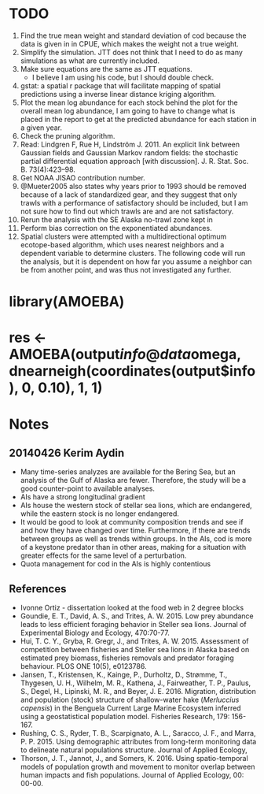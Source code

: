 # TODO

1. Find the true mean weight and standard deviation of cod because
the data is given in in CPUE, which makes the weight not a true weight.
2. Simplify the simulation. JTT does not think that I need to do as many simulations as what are currently included.
2. Make sure equations are the same as JTT equations.
   - I believe I am using his code, but I should double check.
3. gstat: a spatial r package that will facilitate mapping of spatial predictions
using a inverse linear distance kriging algorithm.
4. Plot the mean log abundance for each stock behind the plot for the overall mean log abundance,
I am going to have to change what is placed in the report to get at the predicted
abundance for each station in a given year.
5. Check the pruning algorithm.
6. Read: Lindgren F, Rue H, Lindström J. 2011.
An explicit link between Gaussian fields and Gaussian Markov random fields:
the stochastic partial differential equation approach [with discussion]. J. R. Stat. Soc. B. 73(4):423–98.
7. Get NOAA JISAO contribution number.
8. @Mueter2005 also states why years prior to 1993 should be removed
because of a lack of standardized gear, and they suggest that
only trawls with a performance of satisfactory should be included, but I am
not sure how to find out which trawls are and are not satisfactory.
9. Rerun the analysis with the SE Alaska no-trawl zone kept in
10. Perform bias correction on the exponentiated abundances.
11. Spatial clusters were attempted with a multidirectional optimum ecotope-based algorithm,
which uses nearest neighbors and a dependent variable to determine clusters.
The following code will run the analysis, but it is dependent on how far
you assume a neighbor can be from another point, and was thus not investigated any further.
# library(AMOEBA)
# res <- AMOEBA(output$info@data$omega, dnearneigh(coordinates(output$info), 0, 0.10), 1, 1)

# Notes

## 20140426 Kerim Aydin
* Many time-series analyzes are available for the Bering Sea, but an analysis of the Gulf of Alaska are fewer. Therefore, the study will be a good counter-point to available analyses.
* AIs have a strong longitudinal gradient
* AIs house the western stock of stellar sea lions, which are endangered, while the eastern stock is no longer endangered.
* It would be good to look at community composition trends and see if and how they have changed over time. Furthermore, if there are trends between groups as well as trends within groups. In the AIs, cod is more of a keystone predator than in other areas, making for a situation with greater effects for the same level of a perturbation.
* Quota management for cod in the AIs is highly contentious

## References
* Ivonne Ortiz - dissertation looked at the food web in 2 degree blocks
* Goundie, E. T., David, A. S., and Trites, A. W. 2015. Low prey abundance leads to less efficient foraging behavior in Steller sea lions. Journal of Experimental Biology and Ecology, 470:70-77.
* Hui, T. C. Y., Gryba, R. Gregr, J., and Trites, A. W. 2015. Assessment of competition between fisheries and Steller sea lions in Alaska based on estimated prey biomass, fisheries removals and predator foraging behaviour. PLOS ONE 10(5), e0123786.
* Jansen, T., Kristensen, K., Kainge, P., Durholtz, D., Strømme, T., Thygesen, U. H., Wilhelm, M. R., Kathena, J., Fairweather, T. P., Paulus, S., Degel, H., Lipinski, M. R., and Beyer, J. E. 2016. Migration, distribution and population (stock) structure of shallow-water hake (*Merluccius capensis*) in the Benguela Current Large Marine Ecosystem inferred using a geostatistical population model. Fisheries Research, 179: 156-167.
* Rushing, C. S., Ryder, T. B., Scarpignato, A. L., Saracco, J. F., and Marra, P. P. 2015. Using demographic attributes from long-term monitoring data to delineate natural populations structure. Journal of Applied Ecology,
* Thorson, J. T., Jannot, J., and Somers, K. 2016. Using spatio-temporal models of population growth and movement to monitor overlap between human impacts and fish populations. Journal of Applied Ecology, 00: 00-00.


